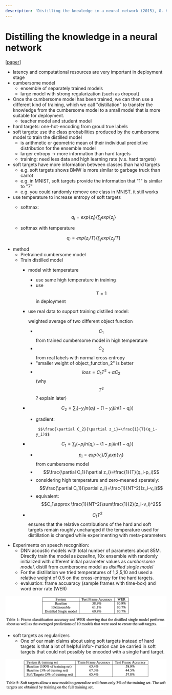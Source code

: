 ```yaml
---
description: 'Distilling the knowledge in a neural network (2015), G. Hinton et al.'
---
```


# Distilling the knowledge in a neural network

\[[paper](http://arxiv.org/pdf/1503.02531)\] 

* latency and computational resources are very important in deployment stage
* cumbersome model
  * ensemble of separately trained models
  * large model with strong regularization \(such as dropout\)
* Once the cumbersome model has been trained, we can then use a different kind of training, which we call "distillation" to transfer the knowledge from the cumbersome model to a small model that is more suitable for deployment.
  * teacher model and student model
* hard targets: one-hot-encoding from groud true labels
* soft targets: use the class probabilities produced by the cumbersome model to train the distilled model
  * is arithmetic or geometric mean of their individual predictive distribution for the ensemble model
  * larger entropy -&gt; more information than hard targets
  * training: need less data and high learning rate \(v.s. hard targets\)
* soft targets have more information between classes than hard targets
  * e.g. soft targets shows BMW is more similar to garbage truck than carrot
  * e.g. in MNIST, soft targets provide the information that "1" is similar to "7"
  * e.g. you could randomly remove one class in MNIST. it still works
* use temperature to increase entropy of soft targets
  * softmax:

    $$
    q_i=exp\{z_i\}/\sum_j exp\{z_j\}
    $$

  * softmax with temperature

    $$
    q_i=exp\{z_i/T\}/\sum_j exp\{z_j/T\}
    $$
* method
  * Pretrained cumbersome model
  * Train distilled model
    * model with temperature
      * use same high temperature in training
      * use $$T=1$$ in deployment
    * use real data to support training distilled model: 

      weighted average of two different object function

      * $$C_1$$ from trained cumbersome model in high temperature
      * $$C_2$$ from real labels with normal cross entropy
      * "smaller weight of object\_function\_2" is better
      * $$loss=C_1T^2+\alpha C_2$$  \(why $$T^2$$ ? explain later\)

    * $$C_2=\sum_i (-y_iln(q_i)-(1-y_i)ln(1-q_i))$$ 

      * gradient: 

             $$\frac{\partial C_2}{\partial z_i}=\frac{1}{T}(q_i-y_i)$$ 

    * $$C_1=\sum_i (-p_iln(q_i)-(1-p_i)ln(1-q_i))$$ 
      * $$p_i=exp\{v_i\}/\sum_j exp\{v_j\}$$ from cumbersome model
      * $$\frac{\partial C_1}{\partial z_i}=\frac{1}{T}(q_i-p_i)$$ 
      * considering high temperature and zero-meaned sperately: $$\frac{\partial C_1}{\partial z_i}=\frac{1}{NT^2}(z_i-v_i)$$ 
      * equivalent: $$C_1\approx \frac{1}{NT^2}\sum\frac{1}{2}(z_i-v_i)^2$$ 
    * $$C_1T^2$$ ensures that the relative contributions of the hard and soft targets remain roughly unchanged if the temperature used for distillation is changed while experimenting with meta-parameters
* Experiments on speech recognition: 
  * DNN acoustic models with total number of parameters about 85M. Directly train the model as _baseline_, 10x ensemble with randomly initialized with different initial parameter values as _cumbersome model_, distill from cumbersome model as _distilled single model_
  * For the distillation we tried temperatures of 1,2,5,10 and used a relative weight of 0.5 on the cross-entropy for the hard targets.
  * evaluation: frame accuaracy \(sample frames with time-box\) and word error rate \(WER\)

![](../.gitbook/assets/screenshot.png)

* soft targets as regularizers
  * One of our main claims about using soft targets instead of hard targets is that a lot of helpful infor- mation can be carried in soft targets that could not possibly be encoded with a single hard target.

![](../.gitbook/assets/screenshot%20%281%29.png)


